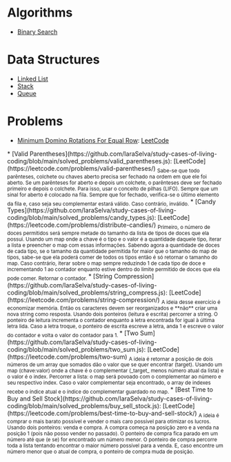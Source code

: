 # Algorithms
* [Binary Search](https://github.com/IaraSelva/study-cases-of-living-coding/blob/main/algorithms/binary_search.js)

# Data Structures
* [Linked List](https://github.com/IaraSelva/study-cases-of-living-coding/blob/main/data_structures/lists/linked_list.js)
* [Stack](https://github.com/IaraSelva/study-cases-of-living-coding/blob/main/data_structures/lists/stack.js)
* [Queue](https://github.com/IaraSelva/study-cases-of-living-coding/blob/main/data_structures/lists/queue.js)

# Problems
* [Minimum Domino Rotations For Equal Row](https://github.com/IaraSelva/study-cases-of-living-coding/blob/main/solved_problems/min_domino_rotations.js): [LeetCode](https://leetcode.com/problems/minimum-domino-rotations-for-equal-row/)
<sub>
</sub>
* [Valid Parentheses](https://github.com/IaraSelva/study-cases-of-living-coding/blob/main/solved_problems/valid_parentheses.js): [LeetCode](https://leetcode.com/problems/valid-parentheses/)
<sub>
Sabe-se que todo parênteses, colchete ou chaves aberto precisa ser fechado na ordem em que ele foi aberto. Se um parênteses for aberto e depois um colchete, o parênteses deve ser fechado primeiro e depois o colchete. Para isso, usar o conceito de pilhas (LIFO). Sempre que um sinal for aberto é colocado na fila. Sempre que for fechado, verifica-se o último elemento da fila e, caso seja seu complementar estará válido. Caso contrário, inválido.
</sub>
* [Candy Types](https://github.com/IaraSelva/study-cases-of-living-coding/blob/main/solved_problems/candy_types.js): [LeetCode](https://leetcode.com/problems/distribute-candies/)
<sub>
Primeiro, o número de doces permitidos será sempre metade do tamanho da lista de tipos de doces que ela possui. Usando um map onde a chave é o tipo e o valor é a quantidade daquele tipo, iterar a lista e preencher o map com essas informações. Sabendo agora a quantidade de doces de cada tipo, se o tamanho da quantidade permitida for maior que o tamanho do map de tipos, sabe-se que ela poderá comer de todos os tipos então é só retornar o tamanho do map. Caso contrário, iterar sobre o map sempre reduzindo 1 de cada tipo de doce e incrementando 1 ao contador enquanto estive dentro do limite permitido de doces que ela pode comer. Retornar o contador.
</sub>
* [String Compression](https://github.com/IaraSelva/study-cases-of-living-coding/blob/main/solved_problems/string_compress.js): [LeetCode](https://leetcode.com/problems/string-compression/)
<sub>
A ideia desse exercício é economizar memória. Então os caracteres devem ser reorganizados e **não** criar uma nova string como resposta. Usando dois ponteiros (leitura e escrita) percorrer a string. O ponteiro de leitura incrementa o contador enquanto a letra encontrada for igual à última letra lida. Caso a letra troque, o ponteiro de escrita escreve a letra, anda 1 e escreve o valor do contador e volta o valor do contador para 1.
</sub>
* [Two Sum](https://github.com/IaraSelva/study-cases-of-living-coding/blob/main/solved_problems/two_sum.js): [LeetCode](https://leetcode.com/problems/two-sum)
<sub>
A ideia é retornar a posição de dois números de um array que somados dão o valor que se quer encontrar (target). Usando um map (chave:valor) onde a chave é o complementar (_target_ menos número atual da lista) e o valor é o index. Percorrer a lista: o map será povoado com o complementar ao número e seu respectivo index. Caso o valor complementar seja encontrado, o array de indexes recebe o índice atual e o índice do complementar guardado no map.
</sub>
* [Best Time to Buy and Sell Stock](https://github.com/IaraSelva/study-cases-of-living-coding/blob/main/solved_problems/buy_sell_stock.js): [LeetCode](https://leetcode.com/problems/best-time-to-buy-and-sell-stock/)
<sub>
A ideia é comprar o mais barato possível e vender o mais caro possível para otimizar os lucros. Usando dois ponteiros: venda e compra. A compra começa na posição zero e a venda na posição 1 (pois não posso vender no passado). O ponteiro de compra fica parado em um número até que (e se) for encontrado um número menor. O ponteiro de compra percorre toda a lista tentando encontrar o maior número possível para a venda. E, caso encontre um número menor que o atual de compra, o ponteiro de compra muda de posição.</sub>
  
